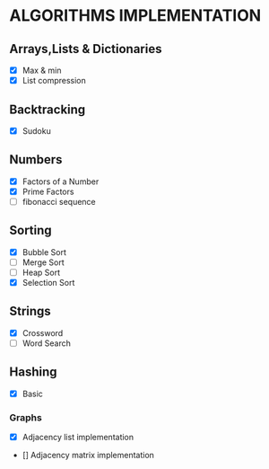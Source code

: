 # ALGORITHMS IMPLEMENTATION

## Arrays,Lists & Dictionaries
- [x] Max & min
- [x] List compression

## Backtracking

- [x] Sudoku

## Numbers

- [x] Factors of a Number
- [x] Prime Factors
- [ ] fibonacci sequence

## Sorting

- [x] Bubble Sort
- [ ] Merge Sort
- [ ] Heap Sort
- [x] Selection Sort

## Strings
- [x] Crossword
- [ ] Word Search

## Hashing
- [x] Basic 

### Graphs
- [x] Adjacency list implementation
- [] Adjacency matrix implementation